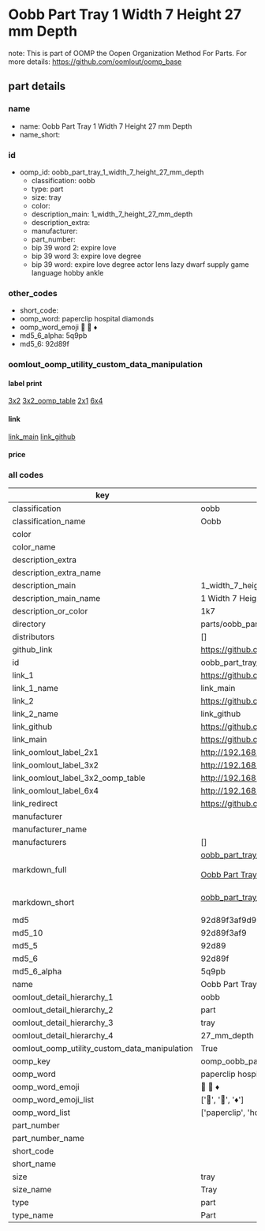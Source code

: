 # Oobb Part Tray 1 Width 7 Height 27 mm Depth  

note: This is part of OOMP the Oopen Organization Method For Parts. For more details: https://github.com/oomlout/oomp_base

##  part details
  







### name
* name: Oobb Part Tray 1 Width 7 Height 27 mm Depth
* name_short: 
### id
* oomp_id: oobb_part_tray_1_width_7_height_27_mm_depth
  * classification: oobb
  * type: part
  * size: tray
  * color: 
  * description_main: 1_width_7_height_27_mm_depth
  * description_extra: 
  * manufacturer: 
  * part_number: 
  * bip 39 word 2: expire love
  * bip 39 word 3: expire love degree
  * bip 39 word: expire love degree actor lens lazy dwarf supply game language hobby ankle

### other_codes
* short_code: 
* oomp_word: paperclip hospital diamonds
* oomp_word_emoji :paperclip: :hospital: :diamonds:
* md5_6_alpha: 5q9pb
* md5_6: 92d89f






### oomlout_oomp_utility_custom_data_manipulation
#### label print
[3x2](http://192.168.1.245:1112/?label=oomp%205q9pb)
[3x2_oomp_table](http://192.168.1.108:1112/?label=oomp%205q9pb)
[2x1](http://192.168.1.242:1112/?label=oomp%205q9pb)
[6x4](http://192.168.1.55:1112/?label=oomp%205q9pb)    

#### link

[link_main](https://github.com/oomlout/oomlout_oomp_version_1_messy/tree/main/parts/oobb_part_tray_1_width_7_height_27_mm_depth) [link_github](https://github.com/oomlout/oomlout_oomp_version_1_messy/tree/main/parts/oobb_part_tray_1_width_7_height_27_mm_depth)                             

#### price







### all codes 
| key | value |  
| --- | --- |  
| classification | oobb |  
| classification_name | Oobb |  
| color |  |  
| color_name |  |  
| description_extra |  |  
| description_extra_name |  |  
| description_main | 1_width_7_height_27_mm_depth |  
| description_main_name | 1 Width 7 Height 27 mm Depth |  
| description_or_color | 1k7 |  
| directory | parts/oobb_part_tray_1_width_7_height_27_mm_depth |  
| distributors | [] |  
| github_link | https://github.com/oomlout/oomlout_oomp_part_src/tree/main/parts/oobb_part_tray_1_width_7_height_27_mm_depth |  
| id | oobb_part_tray_1_width_7_height_27_mm_depth |  
| link_1 | https://github.com/oomlout/oomlout_oomp_version_1_messy/tree/main/parts/oobb_part_tray_1_width_7_height_27_mm_depth |  
| link_1_name | link_main |  
| link_2 | https://github.com/oomlout/oomlout_oomp_version_1_messy/tree/main/parts/oobb_part_tray_1_width_7_height_27_mm_depth |  
| link_2_name | link_github |  
| link_github | https://github.com/oomlout/oomlout_oomp_version_1_messy/tree/main/parts/oobb_part_tray_1_width_7_height_27_mm_depth |  
| link_main | https://github.com/oomlout/oomlout_oomp_version_1_messy/tree/main/parts/oobb_part_tray_1_width_7_height_27_mm_depth |  
| link_oomlout_label_2x1 | http://192.168.1.242:1112/?label=oomp%205q9pb |  
| link_oomlout_label_3x2 | http://192.168.1.245:1112/?label=oomp%205q9pb |  
| link_oomlout_label_3x2_oomp_table | http://192.168.1.108:1112/?label=oomp%205q9pb |  
| link_oomlout_label_6x4 | http://192.168.1.55:1112/?label=oomp%205q9pb |  
| link_redirect | https://github.com/oomlout/oomlout_oomp_version_1_messy/tree/main/parts/oobb_part_tray_1_width_7_height_27_mm_depth |  
| manufacturer |  |  
| manufacturer_name |  |  
| manufacturers | [] |  
| markdown_full | [oobb_part_tray_1_width_7_height_27_mm_depth](none)<br>[](none)<br>[Oobb Part Tray 1 Width 7 Height 27 Mm Depth](none)<br><br> |  
| markdown_short | [oobb_part_tray_1_width_7_height_27_mm_depth](none)<br><br> |  
| md5 | 92d89f3af9d9c895f9c0102a73a11a83 |  
| md5_10 | 92d89f3af9 |  
| md5_5 | 92d89 |  
| md5_6 | 92d89f |  
| md5_6_alpha | 5q9pb |  
| name | Oobb Part Tray 1 Width 7 Height 27 mm Depth |  
| oomlout_detail_hierarchy_1 | oobb |  
| oomlout_detail_hierarchy_2 | part |  
| oomlout_detail_hierarchy_3 | tray |  
| oomlout_detail_hierarchy_4 | 27_mm_depth |  
| oomlout_oomp_utility_custom_data_manipulation | True |  
| oomp_key | oomp_oobb_part_tray_1_width_7_height_27_mm_depth |  
| oomp_word | paperclip hospital diamonds |  
| oomp_word_emoji | :paperclip: :hospital: :diamonds: |  
| oomp_word_emoji_list | [':paperclip:', ':hospital:', ':diamonds:'] |  
| oomp_word_list | ['paperclip', 'hospital', 'diamonds'] |  
| part_number |  |  
| part_number_name |  |  
| short_code |  |  
| short_name |  |  
| size | tray |  
| size_name | Tray |  
| type | part |  
| type_name | Part |  
